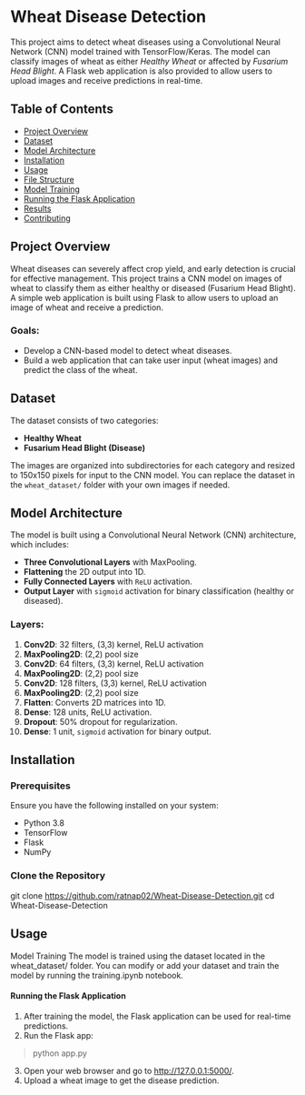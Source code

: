 # Wheat Disease Detection

This project aims to detect wheat diseases using a Convolutional Neural Network (CNN) model trained with TensorFlow/Keras. The model can classify images of wheat as either *Healthy Wheat* or affected by *Fusarium Head Blight*. A Flask web application is also provided to allow users to upload images and receive predictions in real-time.

## Table of Contents
- [Project Overview](#project-overview)
- [Dataset](#dataset)
- [Model Architecture](#model-architecture)
- [Installation](#installation)
- [Usage](#usage)
- [File Structure](#file-structure)
- [Model Training](#model-training)
- [Running the Flask Application](#running-the-flask-application)
- [Results](#results)
- [Contributing](#contributing)

## Project Overview
Wheat diseases can severely affect crop yield, and early detection is crucial for effective management. This project trains a CNN model on images of wheat to classify them as either healthy or diseased (Fusarium Head Blight). A simple web application is built using Flask to allow users to upload an image of wheat and receive a prediction.

### Goals:
- Develop a CNN-based model to detect wheat diseases.
- Build a web application that can take user input (wheat images) and predict the class of the wheat.
  
## Dataset
The dataset consists of two categories:
- **Healthy Wheat**
- **Fusarium Head Blight (Disease)**

The images are organized into subdirectories for each category and resized to 150x150 pixels for input to the CNN model. You can replace the dataset in the `wheat_dataset/` folder with your own images if needed.

## Model Architecture
The model is built using a Convolutional Neural Network (CNN) architecture, which includes:
- **Three Convolutional Layers** with MaxPooling.
- **Flattening** the 2D output into 1D.
- **Fully Connected Layers** with `ReLU` activation.
- **Output Layer** with `sigmoid` activation for binary classification (healthy or diseased).

### Layers:
1. **Conv2D**: 32 filters, (3,3) kernel, ReLU activation
2. **MaxPooling2D**: (2,2) pool size
3. **Conv2D**: 64 filters, (3,3) kernel, ReLU activation
4. **MaxPooling2D**: (2,2) pool size
5. **Conv2D**: 128 filters, (3,3) kernel, ReLU activation
6. **MaxPooling2D**: (2,2) pool size
7. **Flatten**: Converts 2D matrices into 1D.
8. **Dense**: 128 units, ReLU activation.
9. **Dropout**: 50% dropout for regularization.
10. **Dense**: 1 unit, `sigmoid` activation for binary output.

## Installation

### Prerequisites
Ensure you have the following installed on your system:
- Python 3.8
- TensorFlow
- Flask
- NumPy

### Clone the Repository
git clone https://github.com/ratnap02/Wheat-Disease-Detection.git
cd Wheat-Disease-Detection

## Usage
Model Training
The model is trained using the dataset located in the wheat_dataset/ folder. You can modify or add your dataset and train the model by running the training.ipynb notebook.

#### Running the Flask Application
1. After training the model, the Flask application can be used for real-time predictions.
2. Run the Flask app:
> python app.py 
3. Open your web browser and go to http://127.0.0.1:5000/.
4. Upload a wheat image to get the disease prediction. 